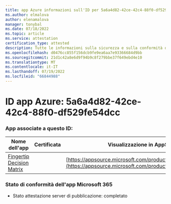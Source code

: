 ```yaml
---
title: app Azure informazioni sull'ID per 5a6a4d82-42ce-42c4-88f0-df529fe54dcc
ms.author: elmalova
author: elenamalova
manager: tonybal
ms.date: 07/18/2022
ms.topic: article
ms.service: attestation
certification_type: attested
description: Tutte le informazioni sulla sicurezza e sulla conformità disponibili per 5a6a4d82-42ce-42c4-88f0-df529fe54dcc.
ms.openlocfilehash: d0476cc855f156dcb9fe9ea6aa7e93366684d9bb
ms.sourcegitcommit: 21d1c42a8e6d9f94b9c8f279bbe37f649ebd4e10
ms.translationtype: MT
ms.contentlocale: it-IT
ms.lasthandoff: 07/19/2022
ms.locfileid: "66844988"
---
```

# <a name="azure-app-id-5a6a4d82-42ce-42c4-88f0-df529fe54dcc"></a>ID app Azure: 5a6a4d82-42ce-42c4-88f0-df529fe54dcc


### <a name="apps-associated-with-this-id"></a>App associate a questo ID:
| **Nome dell'app** | **Certificata** | **Visualizzazione in AppSource** |
|--------------|---------------|-----------------------|
| [Fingertip Decision Matrix](../forward/WA200004070.md) |  | [https://appsource.microsoft.com/product/office/WA200004070](https://appsource.microsoft.com/product/office/WA200004070) |

### <a name="microsoft-365-app-compliance-status"></a>Stato di conformità dell'app Microsoft 365
- Stato attestazione server di pubblicazione: completato
